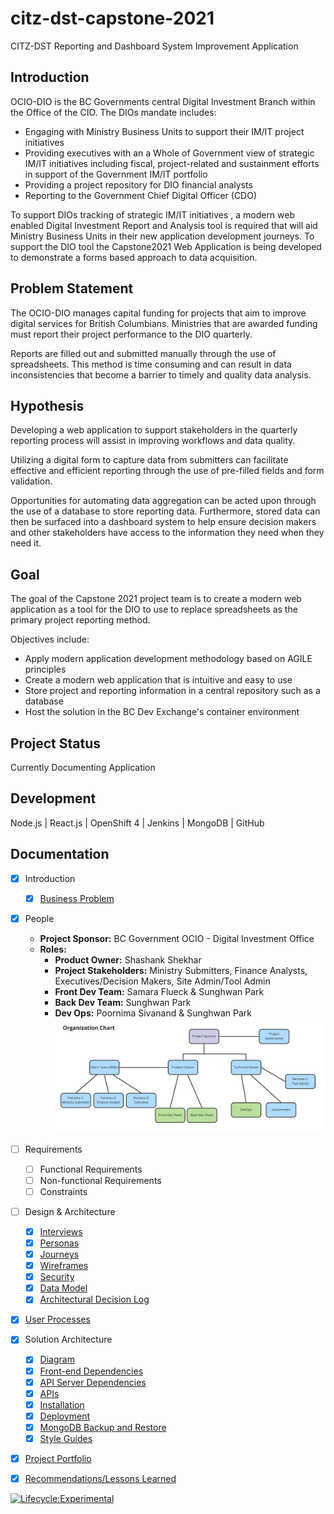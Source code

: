 # citz-dst-capstone-2021

CITZ-DST Reporting and Dashboard System Improvement Application

## Introduction

OCIO-DIO is the BC Governments central Digital Investment Branch within the Office of the CIO. The DIOs mandate includes:

- Engaging with Ministry Business Units to support their IM/IT project initiatives
- Providing executives with an a Whole of Government view of strategic IM/IT initiatives including fiscal, project-related and sustainment efforts in support of the Government IM/IT portfolio
- Providing a project repository for DIO financial analysts
- Reporting to the Government Chief Digital Officer (CDO)

To support DIOs tracking of strategic IM/IT initiatives , a modern web enabled Digital Investment Report and Analysis tool is required that will aid Ministry Business Units in their new application development journeys. To support the DIO tool the Capstone2021 Web Application is being developed to demonstrate a forms based approach to data acquisition.

## Problem Statement

The OCIO-DIO manages capital funding for projects that aim to improve digital services for British Columbians. Ministries that are awarded funding must report their project performance to the DIO quarterly.

Reports are filled out and submitted manually through the use of spreadsheets. This method is time consuming and can result in data inconsistencies that become a barrier to timely and quality data analysis.

## Hypothesis

Developing a web application to support stakeholders in the quarterly reporting process will assist in improving workflows and data quality.

Utilizing a digital form to capture data from submitters can facilitate effective and efficient reporting through the use of pre-filled fields and form validation. 

Opportunities for automating data aggregation can be acted upon through the use of a database to store reporting data. Furthermore, stored data can then be surfaced into a dashboard system to help ensure decision makers and other stakeholders have access to the information they need when they need it.

## Goal

The goal of the Capstone 2021 project team is to create a modern web application as a tool for the DIO to use to replace spreadsheets as the primary project reporting method.

Objectives include:

- Apply modern application development methodology based on AGILE principles
- Create a modern web application that is intuitive and easy to use
- Store project and reporting information in a central repository such as a database
- Host the solution in the BC Dev Exchange's container environment

## Project Status

Currently Documenting Application

## Development

Node.js | React.js | OpenShift 4 | Jenkins | MongoDB | GitHub

## Documentation

- [X] Introduction
    - [X] [Business Problem](https://github.com/bcgov/citz-dst-capstone-2021/wiki)
- [X] People
	- **Project Sponsor:** BC Government OCIO - Digital Investment Office
	- **Roles:**
        + **Product Owner:** Shashank Shekhar
        + **Project Stakeholders:** Ministry Submitters, Finance Analysts, Executives/Decision Makers, Site Admin/Tool Admin
        + **Front Dev Team:** Samara Flueck & Sunghwan Park
        + **Back Dev Team:** Sunghwan Park
        + **Dev Ops:** Poornima Sivanand & Sunghwan Park
        ![Organization Chart](./app/docs/diagrams/organization-chart.jpg)
- [ ] Requirements
	- [ ] Functional Requirements
    - [ ] Non-functional Requirements
    - [ ] Constraints
- [ ] Design & Architecture
	- [X] [Interviews](https://github.com/bcgov/citz-dst-capstone-2021/wiki/User-Research#interview-notes)
    - [X] [Personas](https://github.com/bcgov/citz-dst-capstone-2021/wiki/User-Research#personas)
    - [x] [Journeys](https://github.com/bcgov/citz-dst-capstone-2021/wiki/User-Journeys#finance-analyst-reviews-single-report)
    - [X] [Wireframes](https://github.com/bcgov/citz-dst-capstone-2021/wiki/Wireframes)
    - [X] [Security](https://github.com/bcgov/citz-dst-capstone-2021/blob/main/app/docs/diagrams/actions-vs-roles-diagram.jpg?raw=true)
    - [X] [Data Model](https://dbdiagram.io/d/60d132d20c1ff875fcd5d83b)
    - [X] [Architectural Decision Log](https://github.com/bcgov/citz-dst-capstone-2021/wiki/Architectural-Decision-Log)
- [X] [User Processes](https://github.com/bcgov/citz-dst-capstone-2021/wiki/User-Processes)
- [X] Solution Architecture
	- [X] [Diagram](https://github.com/bcgov/citz-dst-capstone-2021/blob/main/app/docs/diagrams/solution-architecture.jpg?raw=true)
    - [X] [Front-end Dependencies](./app/client/package-lock.json)
    - [X] [API Server Dependencies](./app/server/package-lock.json)
    - [X] [APIs](https://rdsi-server.adccd1-prod.apps.silver.devops.gov.bc.ca/api-docs/)
    - [X] [Installation](https://github.com/bcgov/citz-dst-capstone-2021/wiki/How-to-install-RDSI)
    - [X] [Deployment](https://github.com/bcgov/citz-dst-capstone-2021/wiki/Deployment-Process)
    - [X] [MongoDB Backup and Restore](https://github.com/bcgov/citz-dst-capstone-2021/wiki/RDSI-Database-on-MongoDB)
    - [X] [Style Guides](./app/docs/style-guides.md)
- [X] [Project Portfolio](https://github.com/bcgov/citz-dst-capstone-2021/tree/main/app/docs/projectPortfolio)
- [X] [Recommendations/Lessons Learned](https://github.com/bcgov/citz-dst-capstone-2021/wiki/Limitations-and-Recommendations)


[![Lifecycle:Experimental](https://img.shields.io/badge/Lifecycle-Experimental-339999)](https://github.com/bcgov/citz-dst-capstone-2021)

